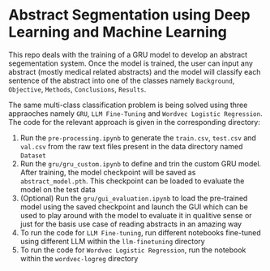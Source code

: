 # Abstract Segmentation using Deep Learning and Machine Learning

This repo deals with the training of a GRU model to develop an abstract segementation system. Once the model is trained, the user can input any abstract (mostly medical related abstracts) and the model will classify each sentence of the abstract into one of the classes namely `Background`, `Objective`, `Methods`, `Conclusions`, `Results`.

The same multi-class classification problem is being solved using three appraoches namely `GRU`, `LLM Fine-Tuning` and `Wordvec Logistic Regression`. The code for the relevant approach is given in the corresponding directory:

1. Run the `pre-processing.ipynb` to generate the `train.csv`, `test.csv` and `val.csv` from the raw text files present in the data directory named `Dataset`
2. Run the `gru/gru_custom.ipynb` to define and trin the custom GRU model. After training, the model checkpoint will be saved as `abstract_model.pth`. This checkpoint can be loaded to evaluate the model on the test data
3. (Optional) Run the `gru/gui_evaluation.ipynb` to load the pre-trained model using the saved checkpoint and launch the GUI which can be used to play around with the model to evaluate it in qualitive sense or just for the basis use case of reading abstracts in an amazing way
4. To run the code for `LLM Fine-tuning`, run different notebooks fine-tuned using different LLM within the `llm-finetuning` directory
5. To run the code for `Wordvec Logistic Regression`, run the notebook within the `wordvec-logreg` directory